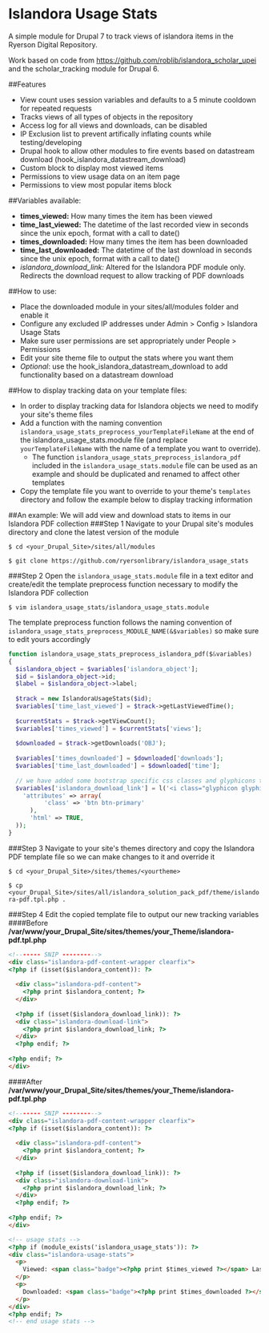 Islandora Usage Stats
=====================

A simple module for Drupal 7 to track views of islandora items in the Ryerson Digital Repository.

Work based on code from https://github.com/roblib/islandora_scholar_upei and the scholar_tracking module for Drupal 6.

##Features
- View count uses session variables and defaults to a 5 minute cooldown for repeated requests
- Tracks views of all types of objects in the repository
- Access log for all views and downloads, can be disabled
- IP Exclusion list to prevent artifically inflating counts while testing/developing
- Drupal hook to allow other modules to fire events based on datastream download (hook_islandora_datastream_download)
- Custom block to display most viewed items
- Permissions to view usage data on an item page
- Permissions to view most popular items block

##Variables available:
- **times_viewed:** How many times the item has been viewed
- **time_last_viewed:** The datetime of the last recorded view in seconds since the unix epoch, format with a call to date()
- **times_downloaded:** How many times the item has been downloaded
- **time_last_downloaded:**  The datetime of the last download in seconds since the unix epoch, format with a call to date()
- *islandora_download_link:* Altered for the Islandora PDF module only. Redirects the download request to allow tracking of PDF downloads

##How to use:
- Place the downloaded module in your sites/all/modules folder and enable it
- Configure any excluded IP addresses under Admin > Config > Islandora Usage Stats
- Make sure user permissions are set appropriately under People > Permissions
- Edit your site theme file to output the stats where you want them
- *Optional*: use the hook_islandora_datastream_download to add functionality based on a datastream download


##How to display tracking data on your template files:
- In order to display tracking data for Islandora objects we need to modify your site's theme files
- Add a function with the naming convention ```islandora_usage_stats_preprocess_yourTemplateFileName``` at the end of the islandora_usage_stats.module file (and replace ```yourTemplateFileName``` with the name of a template you want to override).
  - The function ```islandora_usage_stats_preprocess_islandora_pdf``` included in the ```islandora_usage_stats.module``` file can be used as an example and should be duplicated and renamed to affect other templates
- Copy the template file you want to override to your theme's ```templates``` directory and follow the example below to display tracking information

##An example:
We will add view and download stats to items in our Islandora PDF collection
###Step 1
Navigate to your Drupal site's modules directory and clone the latest version of the module

```$ cd <your_Drupal_Site>/sites/all/modules```

```$ git clone https://github.com/ryersonlibrary/islandora_usage_stats```

###Step 2
Open the ```islandora_usage_stats.module``` file in a text editor and create/edit the template preprocess function necessary to modify the Islandora PDF collection

```$ vim islandora_usage_stats/islandora_usage_stats.module```

The template preprocess function follows the naming convention of ```islandora_usage_stats_preprocess_MODULE_NAME(&$variables)``` so make sure to edit yours accordingly

```php
function islandora_usage_stats_preprocess_islandora_pdf($&variables)
{
  $islandora_object = $variables['islandora_object'];
  $id = $islandora_object->id;
  $label = $islandora_object->label;
  
  $track = new IslandoraUsageStats($id);
  $variables['time_last_viewed'] = $track->getLastViewedTime();
  
  $currentStats = $track->getViewCount();
  $variables['times_viewed'] = $currentStats['views'];
  
  $downloaded = $track->getDownloads('OBJ');
  
  $variables['times_downloaded'] = $downloaded['downloads'];
  $variables['time_last_downloaded'] = $downloaded['time'];
  
  // we have added some bootstrap specific css classes and glyphicons to our link, include if desired
  $variables['islandora_download_link'] = l('<i class="glyphicon glyphicon-download"> ' . t('Download PDF') . '</i>', 'download_ds/' . $id . '/OBJ/' . $label, array(
    'attributes' => array(
          'class' => 'btn btn-primary'
      ),
      'html' => TRUE,
  ));
}

```
###Step 3
Navigate to your site's themes directory and copy the Islandora PDF template file so we can make changes to it and override it

```$ cd <your_Drupal_Site>/sites/themes/<yourtheme>```

```$ cp <your_Drupal_Site>/sites/all/islandora_solution_pack_pdf/theme/islandora-pdf.tpl.php .```

###Step 4
Edit the copied template file to output our new tracking variables 
####Before
**/var/www/your_Drupal_Site/sites/themes/your_Theme/islandora-pdf.tpl.php**
```html
<!------- SNIP ---------->
<div class="islandora-pdf-content-wrapper clearfix">
<?php if (isset($islandora_content)): ?>
  
  <div class="islandora-pdf-content">
    <?php print $islandora_content; ?>
  </div>
  
  <?php if (isset($islandora_download_link)): ?>
  <div class="islandora-download-link">
    <?php print $islandora_download_link; ?>
  </div>
  <?php endif; ?>
  
<?php endif; ?>
</div>
```

####After
**/var/www/your_Drupal_Site/sites/themes/your_Theme/islandora-pdf.tpl.php**
```html
<!------- SNIP ---------->
<div class="islandora-pdf-content-wrapper clearfix">
<?php if (isset($islandora_content)): ?>
  
  <div class="islandora-pdf-content">
    <?php print $islandora_content; ?>
  </div>
  
  <?php if (isset($islandora_download_link)): ?>
  <div class="islandora-download-link">
    <?php print $islandora_download_link; ?>
  </div>
  <?php endif; ?>
  
<?php endif; ?>
</div>

<!-- usage stats -->
<?php if (module_exists('islandora_usage_stats')): ?>
<div class="islandora-usage-stats">
  <p>
    Viewed: <span class="badge"><?php print $times_viewed ?></span> Last viewed: <?php print $time_last_viewed==NULL ? 'Never' : date('g:ia, M d, Y', $time_last_viewed); ?>
  </p>
  <p>
    Downloaded: <span class="badge"><?php print $times_downloaded ?></span> Last downloaded: <?php print $time_last_downloaded==NULL ? 'Never' : date('g:ia, M d, Y', $time_last_downloaded); ?>
  </p>
</div>
<?php endif; ?>
<!-- end usage stats -->
```


